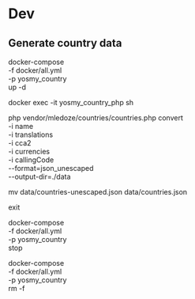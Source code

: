 # Dev

## Generate country data

docker-compose \
-f docker/all.yml \
-p yosmy_country \
up -d

docker exec -it yosmy_country_php sh

php vendor/mledoze/countries/countries.php convert \
-i name \
-i translations \
-i cca2 \
-i currencies \
-i callingCode \
--format=json_unescaped \
--output-dir=./data

mv data/countries-unescaped.json data/countries.json

exit

docker-compose \
-f docker/all.yml \
-p yosmy_country \
stop

docker-compose \
-f docker/all.yml \
-p yosmy_country \
rm -f